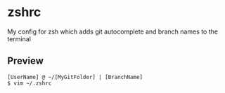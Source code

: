 # zshrc
My config for zsh which adds git autocomplete and branch names to the terminal

## Preview

```
[UserName] @ ~/[MyGitFolder] | [BranchName]
$ vim ~/.zshrc
```
